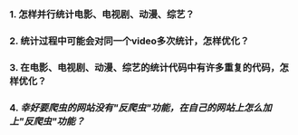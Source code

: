 ### 1. 怎样并行统计电影、电视剧、动漫、综艺？

### 2. 统计过程中可能会对同一个video多次统计，怎样优化？

### 3. 在电影、电视剧、动漫、综艺的统计代码中有许多重复的代码，怎样优化？

### 4. *幸好要爬虫的网站没有"反爬虫"功能，在自己的网站上怎么加上"反爬虫"功能？*
